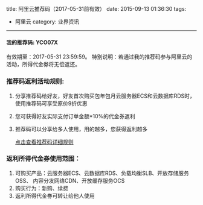 title: 阿里云推荐码（2017-05-31前有效）
date: 2015-09-13 01:36:30
tags:
- 阿里云
category: 业界资讯
---
#### 我的推荐码: YCO07X
有效期至：2017-05-31 23:59:59。
特别说明：若通过我的推荐码参与阿里云的活动，所得代金劵将无偿返还。

### 推荐码返利活动规则:
1. 分享推荐码给好友，好友首次购买包年包月云服务器ECS和云数据库RDS时，使用推荐码可享受原价9折优惠
2. 您可获得好友实际支付订单金额*10%的代金券返利
3. 推荐码可以分享给多人使用，用的越多，您获得返利越多

   [点击查看推荐码详细规则](http://help.aliyun.com/knowledge_detail/6568905.html?spm=5176.100126.3.1.3jNGh0)

### 返利所得代金券使用范围：
1. 可购买产品：云服务器ECS、云数据库RDS、负载均衡SLB、开放存储服务OSS、 内容分发网络CDN、开放缓存服务OCS
2. 购买行为：新购、续费
3. 返利所得代金券可转让给他人使用
